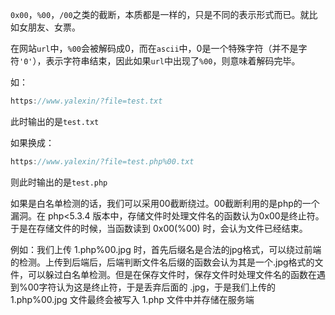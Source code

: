 
`0x00`，`%00`，`/00`之类的截断，本质都是一样的，只是不同的表示形式而已。就比如女朋友、女票。

在网站`url`中，`%00`会被解码成0，而在`ascii`中，0是一个特殊字符（并不是字符`'0'`），表示字符串结束，因此如果`url`中出现了`%00`，则意味着解码完毕。

如：

```javascript
https://www.yalexin/?file=test.txt
```


此时输出的是`test.txt`

如果换成：

```javascript
https://www.yalexin/?file=test.php%00.txt
```


则此时输出的是`test.php`



如果是白名单检测的话，我们可以采用00截断绕过。00截断利用的是php的一个漏洞。在 php<5.3.4 版本中，存储文件时处理文件名的函数认为0x00是终止符。于是在存储文件的时候，当函数读到 0x00(%00) 时，会认为文件已经结束。

例如：我们上传 1.php%00.jpg 时，首先后缀名是合法的jpg格式，可以绕过前端的检测。上传到后端后，后端判断文件名后缀的函数会认为其是一个.jpg格式的文件，可以躲过白名单检测。但是在保存文件时，保存文件时处理文件名的函数在遇到%00字符认为这是终止符，于是丢弃后面的 .jpg，于是我们上传的 1.php%00.jpg 文件最终会被写入 1.php 文件中并存储在服务端